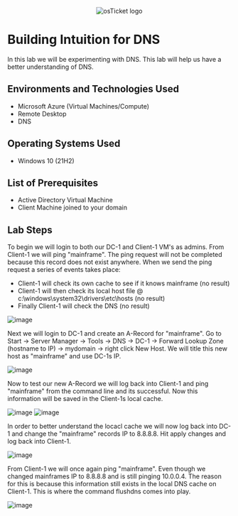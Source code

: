 <p align="center">
<img src="https://i.imgur.com/CtGfsq8.png" alt="osTicket logo"/>
</p>

<h1>Building Intuition for DNS</h1>
In this lab we will be experimenting with DNS. This lab will help us have a better understanding of DNS.<br />

<h2>Environments and Technologies Used</h2>

- Microsoft Azure (Virtual Machines/Compute)
- Remote Desktop
- DNS

<h2>Operating Systems Used </h2>

- Windows 10</b> (21H2)

<h2>List of Prerequisites</h2>

- Active Directory Virtual Machine
- Client Machine joined to your domain

<h2>Lab Steps</h2>
<p>
</p>
<p>
To begin we will login to both our DC-1 and Client-1 VM's as admins. From Client-1 we will ping "mainframe". The ping request will not be completed because this record does not exist anywhere. When we send the ping request a series of events takes place:

  - Client-1 will check its own cache to see if it knows mainframe (no result) 
  - Client-1 will then check its local host file @ c:\windows\system32\drivers\etc\hosts (no result) 
  - Finally Client-1 will check the DNS (no result)
</p>

![image](https://user-images.githubusercontent.com/111653930/236297372-c6d7a8cf-7548-4c1d-846f-f4eaa966ddbf.png)

<p>
Next we will login to DC-1 and create an A-Record for "mainframe". Go to Start -> Server Manager -> Tools -> DNS -> DC-1 -> Forward Lookup Zone (hostname to IP) -> mydomain -> right click New Host. We will title this new host as "mainframe" and use DC-1s IP. 
</p>

![image](https://user-images.githubusercontent.com/111653930/236301566-852bebfe-78b2-49bd-9a39-d464c8071263.png)

<p>
Now to test our new A-Record we will log back into Client-1 and ping "mainframe" from the command line and its successful. Now this information will be saved in the Client-1s local cache.
</p>

![image](https://user-images.githubusercontent.com/111653930/236301983-e3609952-f2a1-48a8-925d-3163ccde127d.png)
![image](https://user-images.githubusercontent.com/111653930/236302907-22d5876f-e623-4c82-9afb-8a5c8ff4ef62.png)

<p>
In order to better understand the locacl cache we will now log back into DC-1 and change the "mainframe" records IP to 8.8.8.8. Hit apply changes and log back into Client-1. 
 </p>
  
  ![image](https://user-images.githubusercontent.com/111653930/236304946-e719323a-90cc-4f42-9975-75d293ef1614.png)
  
<p>  
From Client-1 we will once again ping "mainframe". Even though we changed mainframes IP to 8.8.8.8 and is still pinging 10.0.0.4. The reason for this is because this information still exists in the local DNS cache on Client-1. This is where the command flushdns comes into play. 
 </p>

  ![image](https://user-images.githubusercontent.com/111653930/236305024-ef9f486c-607c-4d4f-a4f4-3ecd014020bb.png)


